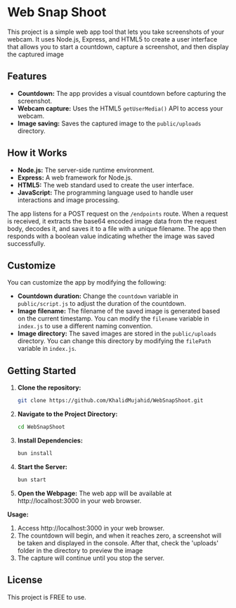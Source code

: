 # Web Snap Shoot

This project is a simple web app tool that lets you take screenshots of your webcam. It uses Node.js, Express, and HTML5 to create a user interface that allows you to start a countdown, capture a screenshot, and then display the captured image

## Features

*   **Countdown:** The app provides a visual countdown before capturing the screenshot.
*   **Webcam capture:** Uses the HTML5 `getUserMedia()` API to access your webcam.
*   **Image saving:** Saves the captured image to the `public/uploads` directory.

## How it Works

*   **Node.js:** The server-side runtime environment.
*   **Express:** A web framework for Node.js.
*   **HTML5:** The web standard used to create the user interface.
*   **JavaScript:** The programming language used to handle user interactions and image processing.

The app listens for a POST request on the `/endpoints` route. When a request is received, it extracts the base64 encoded image data from the request body, decodes it, and saves it to a file with a unique filename. The app then responds with a boolean value indicating whether the image was saved successfully.

## Customize

You can customize the app by modifying the following:

*   **Countdown duration:** Change the `countdown` variable in `public/script.js` to adjust the duration of the countdown.
*   **Image filename:** The filename of the saved image is generated based on the current timestamp. You can modify the `filename` variable in `index.js` to use a different naming convention.
*   **Image directory:** The saved images are stored in the `public/uploads` directory. You can change this directory by modifying the `filePath` variable in `index.js`.


## Getting Started
1. **Clone the repository:**
   ```bash
   git clone https://github.com/KhalidMujahid/WebSnapShoot.git
   
2. **Navigate to the Project Directory:**
   ```bash
   cd WebSnapShoot
   
3. **Install Dependencies:**
   ```bash
   bun install
4. **Start the Server:**
   ```bash
   bun start
5. **Open the Webpage:**
   The web app will be available at http://localhost:3000 in your web browser.

**Usage:**
1. Access http://localhost:3000 in your web browser.
2. The countdown will begin, and when it reaches zero, a screenshot will be taken and displayed in the console. After that, check the 'uploads' folder in the directory to preview the image
3. The capture will continue until you stop the server.
   
## License

This project is FREE to use.